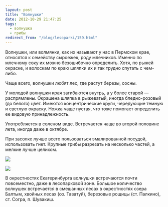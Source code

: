 ```yaml
---
layout: post
title: "Волнушки"
date: 2012-10-29 21:47:25
tags:
  - волнушка
  - грибы
redirect_from: "/blog/lesoparki/159.html"
---
```

Волнушки, или волмянки, как их называют у нас в Пермском крае, относятся
к семейству сыроежек, роду млечников. Именно по млечному соку их можно
безошибочно определить. Хотя, по рыжей окраске, и волоскам по краю
шляпки их и так трудно спутать с чем-либо.

Чаще всего, волнушки любят лес, где растут березы, сосны.

У молодой волнушки края загибаются внутрь, а у более старой —
распрямлены. Окрашена шляпка в рыжеватый, иногда бледно-розовый (до
белого) цвет. Имеются концентрические круги, чередующие темную и светлую
окраску. Ножка чаще пустая, что тоже помогает определить ее видовую
принадлежность.

Употребляется в соленом виде. Встречается чаще во второй половине лета,
иногда даже в октябре.

При засолке лучше всего пользоваться эмалированной посудой, использовать
гнет. Крупные грибы разрезать на несколько частей, а мелкие лучше
целиком.

![](http://fishingguru.ru/uploads/images/00/00/01/2012/10/29/b45783.jpg)

![](http://fishingguru.ru/uploads/images/00/00/01/2012/10/29/60eaf8.jpg)

В окрестностях Екатеринбурга волнушки встречаются почти повсеместно,
даже в лесопарковой зоне. Большое количество волнушек встречается в
смешанных лесах в окрестностях озера Балтым, хвойных лесах (оз.
Таватуй), березовые рощицы (ст. Палкино), ст. Согра, п. Шувакиш.
